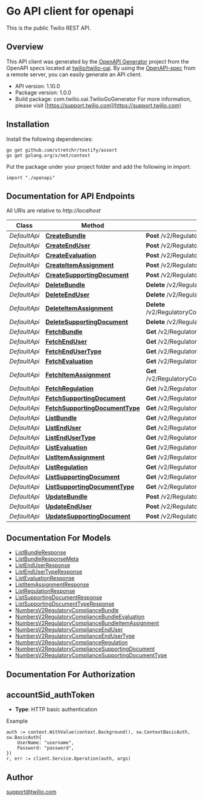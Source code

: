 # Go API client for openapi

This is the public Twilio REST API.

## Overview
This API client was generated by the [OpenAPI Generator](https://openapi-generator.tech) project from the OpenAPI specs located at [twilio/twilio-oai](https://github.com/twilio/twilio-oai/tree/main/spec).  By using the [OpenAPI-spec](https://www.openapis.org/) from a remote server, you can easily generate an API client.

- API version: 1.10.0
- Package version: 1.0.0
- Build package: com.twilio.oai.TwilioGoGenerator
For more information, please visit [https://support.twilio.com](https://support.twilio.com)

## Installation

Install the following dependencies:

```shell
go get github.com/stretchr/testify/assert
go get golang.org/x/net/context
```

Put the package under your project folder and add the following in import:

```golang
import "./openapi"
```

## Documentation for API Endpoints

All URIs are relative to *http://localhost*

Class | Method | HTTP request | Description
------------ | ------------- | ------------- | -------------
*DefaultApi* | [**CreateBundle**](docs/DefaultApi.md#createbundle) | **Post** /v2/RegulatoryCompliance/Bundles | 
*DefaultApi* | [**CreateEndUser**](docs/DefaultApi.md#createenduser) | **Post** /v2/RegulatoryCompliance/EndUsers | 
*DefaultApi* | [**CreateEvaluation**](docs/DefaultApi.md#createevaluation) | **Post** /v2/RegulatoryCompliance/Bundles/{BundleSid}/Evaluations | 
*DefaultApi* | [**CreateItemAssignment**](docs/DefaultApi.md#createitemassignment) | **Post** /v2/RegulatoryCompliance/Bundles/{BundleSid}/ItemAssignments | 
*DefaultApi* | [**CreateSupportingDocument**](docs/DefaultApi.md#createsupportingdocument) | **Post** /v2/RegulatoryCompliance/SupportingDocuments | 
*DefaultApi* | [**DeleteBundle**](docs/DefaultApi.md#deletebundle) | **Delete** /v2/RegulatoryCompliance/Bundles/{Sid} | 
*DefaultApi* | [**DeleteEndUser**](docs/DefaultApi.md#deleteenduser) | **Delete** /v2/RegulatoryCompliance/EndUsers/{Sid} | 
*DefaultApi* | [**DeleteItemAssignment**](docs/DefaultApi.md#deleteitemassignment) | **Delete** /v2/RegulatoryCompliance/Bundles/{BundleSid}/ItemAssignments/{Sid} | 
*DefaultApi* | [**DeleteSupportingDocument**](docs/DefaultApi.md#deletesupportingdocument) | **Delete** /v2/RegulatoryCompliance/SupportingDocuments/{Sid} | 
*DefaultApi* | [**FetchBundle**](docs/DefaultApi.md#fetchbundle) | **Get** /v2/RegulatoryCompliance/Bundles/{Sid} | 
*DefaultApi* | [**FetchEndUser**](docs/DefaultApi.md#fetchenduser) | **Get** /v2/RegulatoryCompliance/EndUsers/{Sid} | 
*DefaultApi* | [**FetchEndUserType**](docs/DefaultApi.md#fetchendusertype) | **Get** /v2/RegulatoryCompliance/EndUserTypes/{Sid} | 
*DefaultApi* | [**FetchEvaluation**](docs/DefaultApi.md#fetchevaluation) | **Get** /v2/RegulatoryCompliance/Bundles/{BundleSid}/Evaluations/{Sid} | 
*DefaultApi* | [**FetchItemAssignment**](docs/DefaultApi.md#fetchitemassignment) | **Get** /v2/RegulatoryCompliance/Bundles/{BundleSid}/ItemAssignments/{Sid} | 
*DefaultApi* | [**FetchRegulation**](docs/DefaultApi.md#fetchregulation) | **Get** /v2/RegulatoryCompliance/Regulations/{Sid} | 
*DefaultApi* | [**FetchSupportingDocument**](docs/DefaultApi.md#fetchsupportingdocument) | **Get** /v2/RegulatoryCompliance/SupportingDocuments/{Sid} | 
*DefaultApi* | [**FetchSupportingDocumentType**](docs/DefaultApi.md#fetchsupportingdocumenttype) | **Get** /v2/RegulatoryCompliance/SupportingDocumentTypes/{Sid} | 
*DefaultApi* | [**ListBundle**](docs/DefaultApi.md#listbundle) | **Get** /v2/RegulatoryCompliance/Bundles | 
*DefaultApi* | [**ListEndUser**](docs/DefaultApi.md#listenduser) | **Get** /v2/RegulatoryCompliance/EndUsers | 
*DefaultApi* | [**ListEndUserType**](docs/DefaultApi.md#listendusertype) | **Get** /v2/RegulatoryCompliance/EndUserTypes | 
*DefaultApi* | [**ListEvaluation**](docs/DefaultApi.md#listevaluation) | **Get** /v2/RegulatoryCompliance/Bundles/{BundleSid}/Evaluations | 
*DefaultApi* | [**ListItemAssignment**](docs/DefaultApi.md#listitemassignment) | **Get** /v2/RegulatoryCompliance/Bundles/{BundleSid}/ItemAssignments | 
*DefaultApi* | [**ListRegulation**](docs/DefaultApi.md#listregulation) | **Get** /v2/RegulatoryCompliance/Regulations | 
*DefaultApi* | [**ListSupportingDocument**](docs/DefaultApi.md#listsupportingdocument) | **Get** /v2/RegulatoryCompliance/SupportingDocuments | 
*DefaultApi* | [**ListSupportingDocumentType**](docs/DefaultApi.md#listsupportingdocumenttype) | **Get** /v2/RegulatoryCompliance/SupportingDocumentTypes | 
*DefaultApi* | [**UpdateBundle**](docs/DefaultApi.md#updatebundle) | **Post** /v2/RegulatoryCompliance/Bundles/{Sid} | 
*DefaultApi* | [**UpdateEndUser**](docs/DefaultApi.md#updateenduser) | **Post** /v2/RegulatoryCompliance/EndUsers/{Sid} | 
*DefaultApi* | [**UpdateSupportingDocument**](docs/DefaultApi.md#updatesupportingdocument) | **Post** /v2/RegulatoryCompliance/SupportingDocuments/{Sid} | 


## Documentation For Models

 - [ListBundleResponse](docs/ListBundleResponse.md)
 - [ListBundleResponseMeta](docs/ListBundleResponseMeta.md)
 - [ListEndUserResponse](docs/ListEndUserResponse.md)
 - [ListEndUserTypeResponse](docs/ListEndUserTypeResponse.md)
 - [ListEvaluationResponse](docs/ListEvaluationResponse.md)
 - [ListItemAssignmentResponse](docs/ListItemAssignmentResponse.md)
 - [ListRegulationResponse](docs/ListRegulationResponse.md)
 - [ListSupportingDocumentResponse](docs/ListSupportingDocumentResponse.md)
 - [ListSupportingDocumentTypeResponse](docs/ListSupportingDocumentTypeResponse.md)
 - [NumbersV2RegulatoryComplianceBundle](docs/NumbersV2RegulatoryComplianceBundle.md)
 - [NumbersV2RegulatoryComplianceBundleEvaluation](docs/NumbersV2RegulatoryComplianceBundleEvaluation.md)
 - [NumbersV2RegulatoryComplianceBundleItemAssignment](docs/NumbersV2RegulatoryComplianceBundleItemAssignment.md)
 - [NumbersV2RegulatoryComplianceEndUser](docs/NumbersV2RegulatoryComplianceEndUser.md)
 - [NumbersV2RegulatoryComplianceEndUserType](docs/NumbersV2RegulatoryComplianceEndUserType.md)
 - [NumbersV2RegulatoryComplianceRegulation](docs/NumbersV2RegulatoryComplianceRegulation.md)
 - [NumbersV2RegulatoryComplianceSupportingDocument](docs/NumbersV2RegulatoryComplianceSupportingDocument.md)
 - [NumbersV2RegulatoryComplianceSupportingDocumentType](docs/NumbersV2RegulatoryComplianceSupportingDocumentType.md)


## Documentation For Authorization



## accountSid_authToken

- **Type**: HTTP basic authentication

Example

```golang
auth := context.WithValue(context.Background(), sw.ContextBasicAuth, sw.BasicAuth{
    UserName: "username",
    Password: "password",
})
r, err := client.Service.Operation(auth, args)
```


## Author

support@twilio.com

